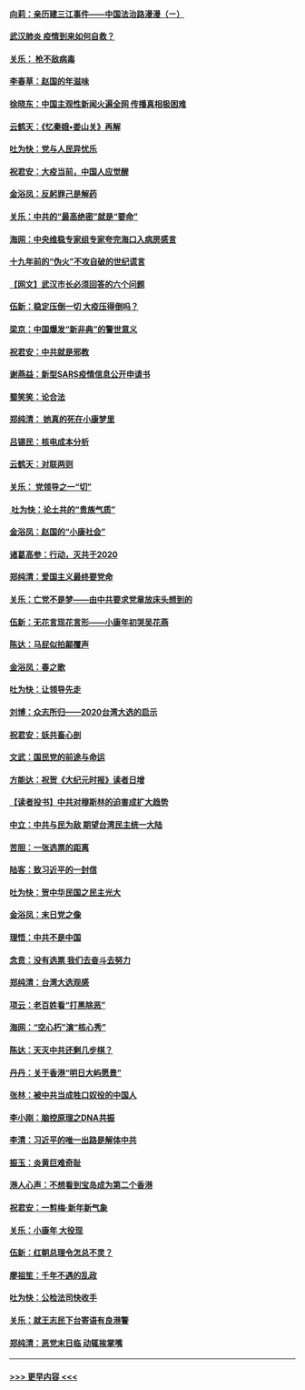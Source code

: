 #### [向莉：亲历建三江事件——中国法治路漫漫（ㄧ）](../pages/nsc993/n11827190.md?t=01290531) 
#### [武汉肺炎 疫情到来如何自救？](../pages/nsc993/n11827632.md?t=01290531) 
#### [关乐： 枪不敌病毒](../pages/nsc993/n11826746.md?t=01290531) 
#### [李春草：赵国的年滋味](../pages/nsc993/n11826321.md?t=01290531) 
#### [徐晓东：中国主观性新闻火遍全网 传播真相极困难](../pages/nsc993/n11826508.md?t=01290531) 
#### [云鹤天：《忆秦娥▪娄山关》再解](../pages/nsc993/n11824682.md?t=01290531) 
#### [吐为快：党与人民异忧乐](../pages/nsc993/n11824660.md?t=01290531) 
#### [祝君安：大疫当前，中国人应觉醒](../pages/nsc993/n11821946.md?t=01290531) 
#### [金浴凤：反躬罪己是解药](../pages/nsc993/n11820280.md?t=01290531) 
#### [关乐：中共的“最高绝密”就是“要命”](../pages/nsc993/n11816946.md?t=01290531) 
#### [海网：中央维稳专家组专家夸完海口入病房感言](../pages/nsc993/n11815138.md?t=01290531) 
#### [十九年前的“伪火”不攻自破的世纪谎言](../pages/nsc993/n11813238.md?t=01290531) 
#### [【网文】武汉市长必须回答的六个问题](../pages/nsc993/n11813848.md?t=01290531) 
#### [伍新：稳定压倒一切 大疫压得倒吗？](../pages/nsc993/n11812634.md?t=01290531) 
#### [梁京：中国爆发“新非典”的警世意义](../pages/nsc993/n11812554.md?t=01290531) 
#### [祝君安：中共就是邪教](../pages/nsc993/n11812431.md?t=01290531) 
#### [谢燕益：新型SARS疫情信息公开申请书](../pages/nsc993/n11808840.md?t=01290531) 
#### [蜀笑笑：论合法](../pages/nsc993/n11808064.md?t=01290531) 
#### [郑纯清： 她真的死在小康梦里](../pages/nsc993/n11806623.md?t=01290531) 
#### [吕锡民：核电成本分析](../pages/nsc993/n11806284.md?t=01290531) 
#### [云鹤天：对联两则](../pages/nsc993/n11805957.md?t=01290531) 
#### [关乐： 党领导之一“切”](../pages/nsc993/n11804505.md?t=01290531) 
#### [ 吐为快：论土共的“贵族气质”](../pages/nsc993/n11804490.md?t=01290531) 
#### [金浴凤：赵国的“小康社会”](../pages/nsc993/n11804452.md?t=01290531) 
#### [诸葛高参：行动，灭共于2020](../pages/nsc993/n11804120.md?t=01290531) 
#### [郑纯清：爱国主义最终要党命](../pages/nsc993/n11802197.md?t=01290531) 
#### [关乐：亡党不是梦——由中共要求党章放床头想到的](../pages/nsc993/n11802156.md?t=01290531) 
#### [伍新：无花言现花言形——小康年初哭吴花燕](../pages/nsc993/n11800044.md?t=01290531) 
#### [陈达：马屁似拍颠覆声](../pages/nsc993/n11800010.md?t=01290531) 
#### [金浴凤：春之歌](../pages/nsc993/n11797687.md?t=01290531) 
#### [吐为快：让领导先走](../pages/nsc993/n11797512.md?t=01290531) 
#### [刘博：众志所归——2020台湾大选的启示](../pages/nsc993/n11796878.md?t=01290531) 
#### [祝君安：妖共畜心剖](../pages/nsc993/n11794273.md?t=01290531) 
#### [文武：国民党的前途与命运](../pages/nsc993/n11794198.md?t=01290531) 
#### [方能达：祝贺《大纪元时报》读者日增](../pages/nsc993/n11793807.md?t=01290531) 
#### [【读者投书】中共对穆斯林的迫害成扩大趋势](../pages/nsc993/n11791371.md?t=01290531) 
#### [中立：中共与民为敌 期望台湾民主统一大陆](../pages/nsc993/n11790392.md?t=01290531) 
#### [苦胆：一张选票的距离](../pages/nsc993/n11788914.md?t=01290531) 
#### [陆客：致习近平的一封信](../pages/nsc993/n11788867.md?t=01290531) 
#### [吐为快：贺中华民国之民主光大](../pages/nsc993/n11788618.md?t=01290531) 
#### [金浴凤：末日党之像](../pages/nsc993/n11787475.md?t=01290531) 
#### [理悟：中共不是中国](../pages/nsc993/n11787463.md?t=01290531) 
#### [念贲：没有选票  我们去奋斗去努力](../pages/nsc993/n11787398.md?t=01290531) 
#### [郑纯清：台湾大选观感](../pages/nsc993/n11786210.md?t=01290531) 
#### [项云：老百姓看“打黑除恶”](../pages/nsc993/n11785398.md?t=01290531) 
#### [海网：“空心朽”演“核心秀”](../pages/nsc993/n11783874.md?t=01290531) 
#### [陈达：天灭中共还剩几步棋？](../pages/nsc993/n11783719.md?t=01290531) 
#### [丹丹：关于香港“明日大屿愿景”](../pages/nsc993/n11783273.md?t=01290531) 
#### [张林：被中共当成牲口奴役的中国人](../pages/nsc993/n11782397.md?t=01290531) 
#### [李小刚：脑控原理之DNA共振](../pages/nsc993/n11780962.md?t=01290531) 
#### [李清：习近平的唯一出路是解体中共](../pages/nsc993/n11780866.md?t=01290531) 
#### [振玉：炎黄巨难奇耻](../pages/nsc993/n11779632.md?t=01290531) 
#### [港人心声：不想看到宝岛成为第二个香港](../pages/nsc993/n11778817.md?t=01290531) 
#### [祝君安：一剪梅‧新年新气象](../pages/nsc993/n11776340.md?t=01290531) 
#### [关乐：小康年 大役现](../pages/nsc993/n11774213.md?t=01290531) 
#### [伍新：红朝总理令怎总不灵？](../pages/nsc993/n11770813.md?t=01290531) 
#### [廖祖笙：千年不遇的乱政](../pages/nsc993/n11770373.md?t=01290531) 
#### [吐为快：公检法司快收手](../pages/nsc993/n11770359.md?t=01290531) 
#### [关乐：就王志民下台寄语有良港警](../pages/nsc993/n11769903.md?t=01290531) 
#### [郑纯清：恶党末日临 动辄挨掌嘴](../pages/nsc993/n11769356.md?t=01290531) 

----
#### [ >>> 更早内容 <<< ](../indexes/nsc993-earlier.md)
